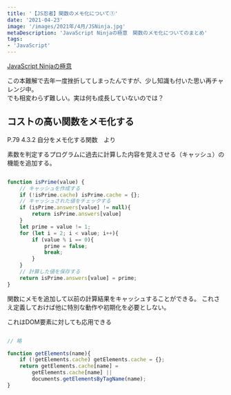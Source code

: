 ```yaml
---
title: '【JS忍者】関数のメモ化について①'
date: '2021-04-23'
image: '/images/2021年/4月/JSNinja.jpg'
metaDescription: 'JavaScript Ninjaの極意　関数のメモ化についてのまとめ'
tags: 
- 'JavaScript'
---
```



[JavaScript Ninjaの極意](https://www.amazon.co.jp/dp/B00ESXY9MA/ref=cm_sw_em_r_mt_dp_HRZDY2NZ5YNFZBDMZ89X)

この本難解で去年一度挫折してしまったんですが、少し知識も付いた思い再チャレンジ中。<br />
でも相変わらず難しい。実は何も成長していないのでは？


## コストの高い関数をメモ化する

P.79
4.3.2 自分をメモ化する関数　より

素数を判定するプログラムに過去に計算した内容を覚えさせる（キャッシュ）の機能を追加する。

```javascript

function isPrime(value) {
    // キャッシュを作成する
    if (!isPrime.cache) isPrime.cache = {};
    // キャッシュされた値をチェックする
    if (isPrime.answers[value] != null){
        return isPrime.answers[value]
    }
    let prime = value != 1;
    for (let i = 2; i < value; i++){
        if (value % i == 0){
            prime = false;
            break;
        }
    }
    // 計算した値を保存する
    return isPrime.answers[value] = prime;
}

```
関数にメモを追加して以前の計算結果をキャッシュすることができる。
これさえ定義しておけば他に特別な動作や初期化を必要としない。

これはDOM要素に対しても応用できる

```javascript

// 略

function getElements(name){
    if (!getElements.cache) getElements.cache = {};
    return getElements.cache[name] = 
        getElements.cache[name] ||
        documents.getElementsByTagName(name);
}
```

